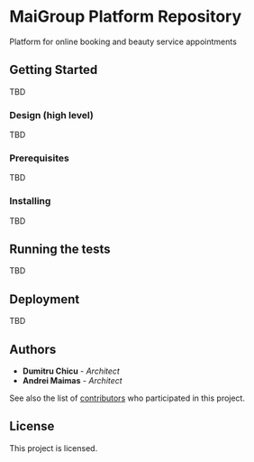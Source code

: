 # MaiGroup Platform Repository

Platform for online booking and beauty service appointments

## Getting Started

TBD


### Design (high level)
TBD

### Prerequisites

TBD

### Installing

TBD


## Running the tests
TBD



## Deployment

TBD



## Authors

* **Dumitru Chicu** - *Architect* 
* **Andrei Maimas** - *Architect* 

See also the list of [contributors](https://github.com/your/project/contributors) who participated in this project.

## License

This project is licensed. 
<!--
- see the [LICENSE.md](LICENSE.md) file for details
-->


